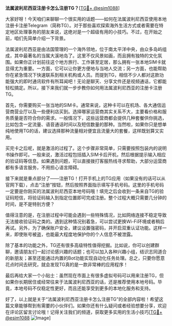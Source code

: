 **法属波利尼西亚注册卡怎么注册TG？**[[TG💪+ @esim1088](https://t.me/s/esim1088)]

大家好呀！今天咱们来聊聊一个很实用的话题——如何在法属波利尼西亚使用本地注册卡注册Telegram（简称TG）。对于那些喜欢探索海外生活方式或者需要在特定地区处理事务的朋友来说，这绝对是一个超级有用的小技巧。不过，在开始之前，咱们先简单介绍一下背景。

法属波利尼西亚是由法国管理的一个海外领地，位于南太平洋中央，由众多岛屿组成，其中最著名的当属大溪地岛了。这里不仅风景如画，而且拥有独特的文化氛围。如果你正计划前往这个地方旅行、工作甚至定居，那么拥有一张本地SIM卡就显得尤为重要。一方面，它可以让你更方便地与当地人交流；另一方面，也能帮助你在紧急情况下快速联系到相关机构或人员。而提到TG，相信不少人都对这款功能强大的即时通讯软件有所耳闻吧！无论是聊天、分享文件还是视频通话，它都能轻松搞定。所以，接下来我们就一步步教你如何用法属波利尼西亚的注册卡注册TG。

首先，你需要购买一张当地的SIM卡。通常来说，这种卡可以在机场、各大通信运营商营业厅以及一些便利店买到。选择哪家运营商其实关系不大，主要看价格和服务质量是否符合你的需求。一般情况下，这些运营商都会提供几种套餐供你挑选，比如包含一定流量、语音通话时间以及短信数量的那种。当然啦，如果你只是想单纯地使用TG的话，建议选择那种流量相对便宜且流量大的套餐，这样既划算又实用。

买完卡之后呢，就是激活的过程了。这个步骤非常简单，只需要按照包装内的说明书操作即可。一般来说，激活过程包括插入SIM卡后开机，然后根据提示输入相应的验证码等信息。如果遇到问题，可以直接拨打客服热线寻求帮助，大部分运营商都有多语言服务，不用担心语言障碍。

接下来就是重点部分了——注册TG！打开手机上的TG应用（如果没有的话可以从官网下载），点击“注册”按钮，然后按照界面指示填写手机号码。这里的手机号码一定要是你刚买的法属波利尼西亚本地号码哦！填完之后会收到一条来自TG的验证码短信，将验证码输入到指定位置即可完成注册。整个过程大概只需要几分钟的时间，是不是特别方便？

值得注意的是，在注册过程中可能会遇到一些特殊情况，比如网络连接不稳定导致无法接收验证码之类的。遇到这种情况别着急，可以尝试更换Wi-Fi环境或者稍后再试。另外，为了确保账户安全，建议设置强密码，并开启双重认证功能。这样一来，即使账号被盗，也能最大程度地保护你的个人信息不被泄露。

除了基本的功能之外，TG还有很多高级特性值得挖掘。比如说，你可以创建群聊，邀请朋友们一起讨论感兴趣的话题；也可以加入各种兴趣小组，结识志同道合的新朋友；甚至还能通过内置的Bot功能实现自动化任务处理。总之，只要你愿意花点时间去研究，就会发现TG真的是一款非常棒的应用程序！

最后再给大家一个小贴士：虽然现在市面上有很多虚拟号码可以用来注册TG，但如果你长期居住或经常往来于法属波利尼西亚的话，还是推荐使用本地号码。毕竟，本地号码不仅稳定性更好，而且还能享受到更多的本地化服务和支持。

好了，以上就是关于“法属波利尼西亚注册卡怎么注册TG”的全部内容啦！希望这篇文章能够帮到有需要的小伙伴们。如果你还有什么疑问或者经验想要分享，欢迎在评论区留言讨论哦！记得关注我们的频道，获取更多实用的生活小技巧[[TG💪+ @esim1088](https://t.me/s/esim1088) ![Image](https://i.postimg.cc/4NQfJmqS/Snipaste-2025-05-13-00-14-12.png)]
